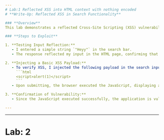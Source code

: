 ```yaml
---
# Lab:1 Reflected XSS into HTML context with nothing encoded
# **Write-Up: Reflected XSS in Search Functionality**  

### **Overview**  
This lab demonstrates a reflected Cross-Site Scripting (XSS) vulnerability in the search functionality of a web application. The input is reflected in the response without proper sanitization, allowing an attacker to inject and execute malicious scripts.  

### **Steps to Exploit**  

1. **Testing Input Reflection:**  
   - I entered a simple string `"Heyy"` in the search bar.  
   - The response reflected my input in the HTML page, confirming that user input is returned without encoding.  

2. **Injecting a Basic XSS Payload:**  
   - To verify XSS, I injected the following payload in the search input:  
     ```html
     <script>alert(1)</script>
     ```
   - Upon submitting, the browser executed the JavaScript, displaying an alert box with `1`.  

3. **Confirmation of Vulnerability:**  
   - Since the JavaScript executed successfully, the application is vulnerable to reflected XSS.  

---
```

---
# Lab: 2 
